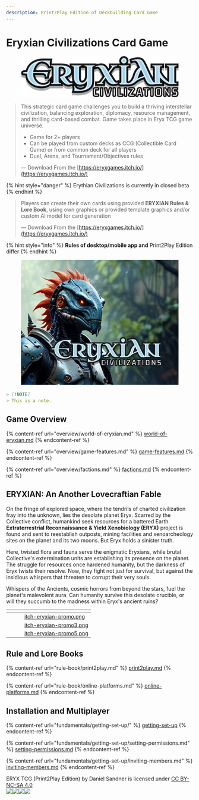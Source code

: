 ```yaml
---
description: Print2Play Edition of Deckbuilding Card Game
---
```


# Eryxian Civilizations Card Game

<figure><img src=".gitbook/assets/eryxian-logo2.png" alt=""><figcaption></figcaption></figure>

> This strategic card game challenges you to build a thriving interstellar civilization, balancing exploration, diplomacy, resource management, and thrilling card-based combat. Game takes place in Eryx TCG game universe.
>
> * Game for 2+ players
> * Can be played from custom decks as CCG (Collectible Card Game) or from common deck for all players
> * Duel, Arena, and Tournament/Objectives rules
>
> — Download From the [https://eryxgames.itch.io/](https://eryxgames.itch.io/)

{% hint style="danger" %}
Erythian Civilizations is currently in closed beta
{% endhint %}

> Players can create their own cards using provided **ERYXIAN Rules & Lore Book**, using own graphics or provided template graphics and/or custom AI model for card generation
>
> — Download From the [https://eryxgames.itch.io/](https://eryxgames.itch.io/)

{% hint style="info" %}
**Rules of desktop/mobile app and** Print2Play Edition differ
{% endhint %}

<figure><img src=".gitbook/assets/itch-eryxian-promo.png" alt=""><figcaption></figcaption></figure>

```markdown
> [!NOTE]
> This is a note.
```

## Game Overview

{% content-ref url="overview/world-of-eryxian.md" %}
[world-of-eryxian.md](overview/world-of-eryxian.md)
{% endcontent-ref %}

{% content-ref url="overview/game-features.md" %}
[game-features.md](overview/game-features.md)
{% endcontent-ref %}

{% content-ref url="overview/factions.md" %}
[factions.md](overview/factions.md)
{% endcontent-ref %}

## ERYXIAN: An Another Lovecraftian Fable

On the fringe of explored space, where the tendrils of charted civilization fray into the unknown, lies the desolate planet Eryx. Scarred by the Collective conflict, humankind seek resources for a battered Earth. **Extraterrestrial Reconnaissance & Yield Xenobiology (ERYX)** project is found and sent to reestablish outposts, mining facilities and xenoarcheology sites on the planet and its two moons. But Eryx holds a sinister truth.

Here, twisted flora and fauna serve the enigmatic Eryxians, while brutal Collective's extermination units are establishing its presence on the planet. The struggle for resources once hardened humanity, but the darkness of Eryx twists their resolve. Now, they fight not just for survival, but against the insidious whispers that threaten to corrupt their very souls.

Whispers of the Ancients, cosmic horrors from beyond the stars, fuel the planet's malevolent aura. Can humanity survive this desolate crucible, or will they succumb to the madness within Eryx's ancient ruins?

<table data-view="cards" data-full-width="true"><thead><tr><th></th><th></th><th></th><th data-hidden data-card-cover data-type="files"></th></tr></thead><tbody><tr><td></td><td></td><td></td><td><a href=".gitbook/assets/itch-eryxian-promo.png">itch-eryxian-promo.png</a></td></tr><tr><td></td><td></td><td></td><td><a href=".gitbook/assets/itch-eryxian-promo3.png">itch-eryxian-promo3.png</a></td></tr><tr><td></td><td></td><td></td><td><a href=".gitbook/assets/itch-eryxian-promo5.png">itch-eryxian-promo5.png</a></td></tr></tbody></table>

## Rule and Lore Books

{% content-ref url="rule-book/print2play.md" %}
[print2play.md](rule-book/print2play.md)
{% endcontent-ref %}

{% content-ref url="rule-book/online-platforms.md" %}
[online-platforms.md](rule-book/online-platforms.md)
{% endcontent-ref %}

## Installation and Multiplayer

{% content-ref url="fundamentals/getting-set-up/" %}
[getting-set-up](fundamentals/getting-set-up/)
{% endcontent-ref %}

{% content-ref url="fundamentals/getting-set-up/setting-permissions.md" %}
[setting-permissions.md](fundamentals/getting-set-up/setting-permissions.md)
{% endcontent-ref %}

{% content-ref url="fundamentals/getting-set-up/inviting-members.md" %}
[inviting-members.md](fundamentals/getting-set-up/inviting-members.md)
{% endcontent-ref %}

ERYX TCG (Print2Play Edition) by Daniel Sandner is licensed under [CC BY-NC-SA 4.0\
![](https://camo.githubusercontent.com/458ceef6cb2ac6b254b4b0dfd4e48377408aec5fac260cd05cd8b2d8ae7662ba/68747470733a2f2f6d6972726f72732e6372656174697665636f6d6d6f6e732e6f72672f70726573736b69742f69636f6e732f63632e7376673f7265663d63686f6f7365722d7631)![](https://camo.githubusercontent.com/0facd73730f0913c3efc1c96c1b102dbca6ede745526e26314994d9811121f72/68747470733a2f2f6d6972726f72732e6372656174697665636f6d6d6f6e732e6f72672f70726573736b69742f69636f6e732f62792e7376673f7265663d63686f6f7365722d7631)![](https://camo.githubusercontent.com/a68cb809bc229256e15bdfe2ec830decaca1ec797d908ebfb33940800b264d72/68747470733a2f2f6d6972726f72732e6372656174697665636f6d6d6f6e732e6f72672f70726573736b69742f69636f6e732f6e632e7376673f7265663d63686f6f7365722d7631)![](https://camo.githubusercontent.com/de62616994ac1d6a9c7ea9c011dc563027c16ea9113aca09be0b5aae70799586/68747470733a2f2f6d6972726f72732e6372656174697665636f6d6d6f6e732e6f72672f70726573736b69742f69636f6e732f73612e7376673f7265663d63686f6f7365722d7631)](https://creativecommons.org/licenses/by-nc-sa/4.0/?ref=chooser-v1)
